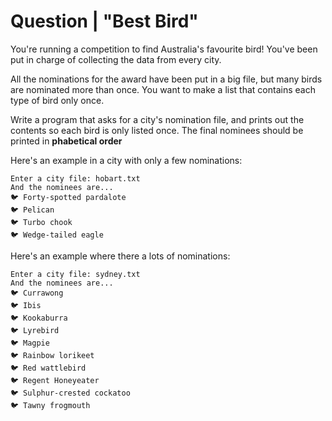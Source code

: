 # Question | "Best Bird"

You're running a competition to find Australia's favourite bird! You've been put in charge of collecting the data from every city.

All the nominations for the award have been put in a big file, but many birds are nominated more than once. You want to make a list that contains each type of bird only once.

Write a program that asks for a city's nomination file, and prints out the contents so each bird is only listed once. The final nominees should be printed in **phabetical order**

Here's an example in a city with only a few nominations:

```
Enter a city file: hobart.txt
And the nominees are...
🐦 Forty-spotted pardalote
🐦 Pelican
🐦 Turbo chook
🐦 Wedge-tailed eagle
```

Here's an example where there a lots of nominations:

```
Enter a city file: sydney.txt
And the nominees are...
🐦 Currawong
🐦 Ibis
🐦 Kookaburra
🐦 Lyrebird
🐦 Magpie
🐦 Rainbow lorikeet
🐦 Red wattlebird
🐦 Regent Honeyeater
🐦 Sulphur-crested cockatoo
🐦 Tawny frogmouth
```

